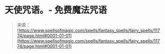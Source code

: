 <!--yml

category: 未分类

date: 2024-06-12 18:49:13

-->

# 天使咒语。- 免费魔法咒语

> 来源：[https://www.spellsofmagic.com/spells/fantasy_spells/fairy_spells/11774/page.html#0001-01-01](https://www.spellsofmagic.com/spells/fantasy_spells/fairy_spells/11774/page.html#0001-01-01)
